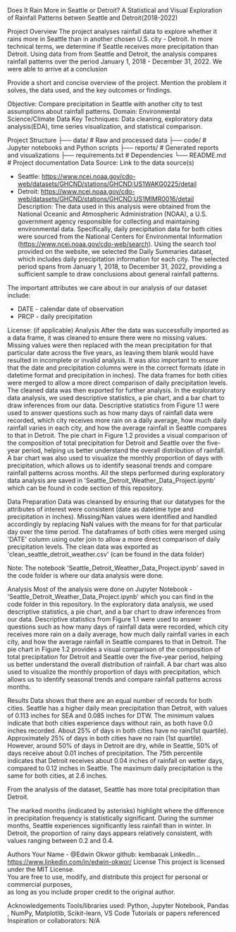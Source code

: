 Does It Rain More in Seattle or Detroit? A Statistical and Visual Exploration of Rainfall Patterns betwen Seattle and Detroit(2018-2022)

Project Overview
The project analyses rainfall data to explore whether it rains more in Seattle than in another chosen U.S. city - Detroit. In more technical terms, we determine if Seattle receives more precipitation than Detroit.  Using data from from Seattle and Detroit, the analysis compares rainfall patterns over the period January 1, 2018 - December 31, 2022. We were able to arrive at a conclusion 

Provide a short and concise overview of the project. Mention the problem it solves, the data used, and the key outcomes or findings.

Objective: Compare precipitation in Seattle with another city to test assumptions about rainfall patterns.
Domain: Environmental Science/Climate Data
Key Techniques: Data cleaning, exploratory data analysis(EDA), time series visualization, and statistical comparison. 

Project Structure
├── data/                 # Raw and processed data
├── code/                 # Jupyter notebooks and Python scripts
├── reports/              # Generated reports and visualizations
├── requirements.txt      # Dependencies
└── README.md             # Project documentation
Data
Source: Link to the data source(s)
  - Seattle: https://www.ncei.noaa.gov/cdo-web/datasets/GHCND/stations/GHCND:US1WAKG0225/detail
  - Detroit: https://www.ncei.noaa.gov/cdo-web/datasets/GHCND/stations/GHCND:US1MIMR0016/detail
Description: The data used in this analysis were obtained from the National Oceanic and Atmospheric Administration (NOAA), a U.S. government agency responsible for collecting and maintaining environmental data. Specifically, daily precipitation data for both cities were sourced from the National Centers for Environmental Information (https://www.ncei.noaa.gov/cdo-web/search). Using the search tool provided on the website, we selected the Daily Summaries dataset, which includes daily precipitation information for each city. The selected period spans from January 1, 2018, to December 31, 2022, providing a sufficient sample to draw conclusions about general rainfall patterns.

The important attributes we care about in our analysis of our dataset include: 
  - DATE - calendar date of observation
  - PRCP - daily precipitation

License: (if applicable)
Analysis
After the data was successfully imported as a data frame, it was cleaned to ensure there were no missing values. Missing values were then replaced with the mean precipitation for that particular date across the five years, as leaving them blank would have resulted in incomplete or invalid analysis. It was also important to ensure that the date and precipitation columns were in the correct formats (date in datetime format and precipitation in inches). The data frames for both cities were merged to allow a more direct comparison of daily precipitation levels. The cleaned data was then exported for further analysis. 
In the exploratory data analysis, we used descriptive statistics, a pie chart, and a bar chart to draw inferences from our data. Descriptive statistics from Figure 1.1 were used to answer questions such as how many days of rainfall data were recorded, which city receives more rain on a daily average, how much daily rainfall varies in each city, and how the average rainfall in Seattle compares to that in Detroit. The pie chart in Figure 1.2 provides a visual comparison of the composition of total precipitation for Detroit and Seattle over the five-year period, helping us better understand the overall distribution of rainfall. A bar chart was also used to visualize the monthly proportion of days with precipitation, which allows us to identify seasonal trends and compare rainfall patterns across months.
All the steps performed during exploratory data analysis are saved in 'Seattle_Detroit_Weather_Data_Project.ipynb' which can be found in code section of this repository. 


Data Preparation
Data was cleansed by ensuring that our datatypes for the attributes of interest were consistent (date as datetime type and precipitation in inches). 
Missing/Nan values were identified and handled accordingly by replacing NaN values with the means for for that particular day over the time period.
The dataframes of both cities were merged using 'DATE' column using outer join to allow a more direct comparison of daily precipitation levels.
The clean data was exported as 'clean_seattle_detroit_weather.csv' (can be found in the data folder)

Note: The notebook 'Seattle_Detroit_Weather_Data_Project.ipynb' saved in the code folder is where our data analysis were done. 


Analysis 
Most of the analysis were done on Jupyter Notebook - 'Seattle_Detroit_Weather_Data_Project.ipynb' which you can find in the code folder in this repository.
In the exploratory data analysis, we used descriptive statistics, a pie chart, and a bar chart to draw inferences from our data. Descriptive statistics from Figure 1.1 were used to answer questions such as how many days of rainfall data were recorded, which city receives more rain on a daily average, how much daily rainfall varies in each city, and how the average rainfall in Seattle compares to that in Detroit. The pie chart in Figure 1.2 provides a visual comparison of the composition of total precipitation for Detroit and Seattle over the five-year period, helping us better understand the overall distribution of rainfall. A bar chart was also used to visualize the monthly proportion of days with precipitation, which allows us to identify seasonal trends and compare rainfall patterns across months.

Results
Data shows that there are an equal number of records for both cities. Seattle has a higher daily mean precipitation than Detroit, with values of 0.113 inches for SEA and 0.085 inches for DTW. The minimum values indicate that both cities experience days without rain, as both have 0.0 inches recorded. About 25% of days in both cities have no rain(1st quartile). Approximately 25% of days in both cities have no rain (1st quartile). However, around 50% of days in Detroit are dry, while in Seattle, 50% of days receive about 0.01 inches of precipitation. The 75th percentile indicates that Detroit receives about 0.04 inches of rainfall on wetter days, compared to 0.12 inches in Seattle. The maximum daily precipitation is the same for both cities, at 2.6 inches.

From the analysis of the dataset, Seattle has more total precipitation than Detroit. 

The marked months (indicated by asterisks) highlight where the difference in precipitation frequency is statistically significant. During the summer months, Seattle experiences significantly less rainfall than in winter. In Detroit, the proportion of rainy days appears relatively consistent, with values ranging between 0.2 and 0.4.


Authors
Your Name - @Edwin Okwor
github: kembaoak
LinkedIn… https://www.linkedin.com/in/edwin-okwor/
License
This project is licensed under the MIT License.  
You are free to use, modify, and distribute this project for personal or commercial purposes,  
as long as you include proper credit to the original author.  


Acknowledgements
Tools/libraries used: Python, Jupyter Notebook, Pandas , NumPy, Matplotlib, Scikit-learn, VS Code 
Tutorials or papers referenced
Inspiration or collaborators: N/A









